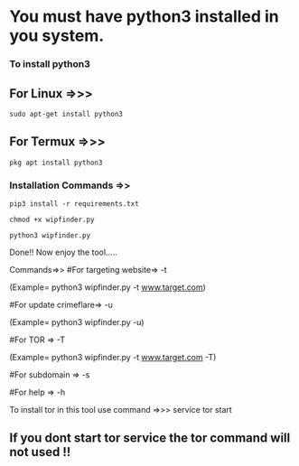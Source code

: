 # You must have python3 installed in you system.
### To install python3
## For Linux =>>> 
```
sudo apt-get install python3 
```
## For Termux =>>> 
```
pkg apt install python3
```

### Installation Commands =>> 
```
pip3 install -r requirements.txt
```
```
chmod +x wipfinder.py
```
```
python3 wipfinder.py
```

Done!! Now enjoy the tool.....

Commands=>> 
#For targeting website=> -t   

(Example= python3 wipfinder.py -t www.target.com)


#For update crimeflare=> -u   

(Example= python3 wipfinder.py -u)


#For TOR              => -T   

(Example= python3 wipfinder.py -t www.target.com -T)


#For subdomain        => -s   


#For help             => -h 

To install tor in this tool use command =>>>   service tor start  
## If you dont start tor service the tor command will not used !! 
